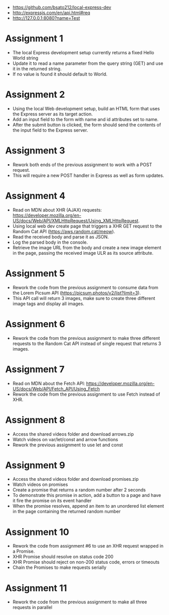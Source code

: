- https://github.com/bsato212/local-express-dev
- http://expressjs.com/en/api.html#req
- http://127.0.0.1:8080?name=Test

# Assignment 1
- The local Express development setup currently returns a fixed Hello World string
- Update it to read a name parameter from the query string (GET) and use it in the returned string.
- If no value is found it should default to World.

# Assignment 2
- Using the local Web development setup, build an HTML form that uses the Express server as its target action.
- Add an input field to the form with name and id attributes set to name.
- After the submit button is clicked, the form should send the contents of the input field to the Express server.

# Assignment 3
- Rework both ends of the previous assignment to work with a POST request.
- This will require a new POST handler in Express as well as form updates.

# Assignment 4
- Read on MDN about XHR (AJAX) requests: https://developer.mozilla.org/en-US/docs/Web/API/XMLHttpRequest/Using_XMLHttpRequest.
- Using local web dev create page that triggers a XHR GET request to the Random Cat API (https://aws.random.cat/meow).
- Read the received body and parse it as JSON.
- Log the parsed body in the console.
- Retrieve the image URL from the body and create a new image element in the page, passing the received image ULR as its source attribute.

# Assignment 5
- Rework the code from the previous assignment to consume data from the Lorem Picsum API (https://picsum.photos/v2/list?limit=3).
- This API call will return 3 images, make sure to create three different image tags and display all images.

# Assignment 6
- Rework the code from the previous assignment to make three different requests to the Random Cat API instead of single request that returns 3 images.

# Assignment 7
- Read on MDN about the Fetch API: https://developer.mozilla.org/en-US/docs/Web/API/Fetch_API/Using_Fetch
- Rework the code from the previous assignment to use Fetch instead of XHR.

# Assignment 8
- Access the shared videos folder and download arrows.zip
- Watch videos on var/let/const and arrow functions
- Rework the previous assignment to use let and const

# Assignment 9
- Access the shared videos folder and download promises.zip
- Watch videos on promises
- Create a promise that returns a random number after 2 seconds
- To demonstrate this promise in action, add a button to a page and have it fire the promise on its event handler
- When the promise resolves, append an item to an unordered list element in the page containing the returned random number

# Assignment 10
- Rework the code from assignment #6 to use an XHR request wrapped in a Promise.
- XHR Promise should resolve on status code 200
- XHR Promise should reject on non-200 status code, errors or timeouts
- Chain the Promises to make requests serially

# Assignment 11
- Rework the code from the previous assignment to make all three requests in parallel
